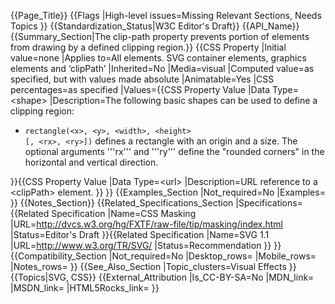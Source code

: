 {{Page_Title}}
{{Flags
|High-level issues=Missing Relevant Sections, Needs Topics
}}
{{Standardization_Status|W3C Editor's Draft}}
{{API_Name}}
{{Summary_Section|The clip-path property prevents portion of elements from drawing by a defined clipping region.}}
{{CSS Property
|Initial value=none
|Applies to=All elements. SVG container elements, graphics elements and ‘clipPath’
|Inherited=No
|Media=visual
|Computed value=as specified, but with <url> values made absolute
|Animatable=Yes
|CSS percentages=as specified 
|Values={{CSS Property Value
|Data Type=&lt;shape&gt;
|Description=The following basic shapes can be used to define a clipping region:

* <code>rectangle(&lt;x&gt;, &lt;y&gt;, &lt;width&gt;, &lt;height&gt; [, &lt;rx&gt;, &lt;ry&gt;])</code> defines a rectangle with an origin and a size. The optional arguments '''rx''' and '''ry''' define the "rounded corners" in the horizontal and vertical direction.

}}{{CSS Property Value
|Data Type=&lt;url&gt;
|Description=URL reference to a &lt;clipPath&gt; element.
}}
}}
{{Examples_Section
|Not_required=No
|Examples=
}}
{{Notes_Section}}
{{Related_Specifications_Section
|Specifications={{Related Specification
|Name=CSS Masking
|URL=http://dvcs.w3.org/hg/FXTF/raw-file/tip/masking/index.html
|Status=Editor's Draft
}}{{Related Specification
|Name=SVG 1.1
|URL=http://www.w3.org/TR/SVG/
|Status=Recommendation
}}
}}
{{Compatibility_Section
|Not_required=No
|Desktop_rows=
|Mobile_rows=
|Notes_rows=
}}
{{See_Also_Section
|Topic_clusters=Visual Effects
}}
{{Topics|SVG, CSS}}
{{External_Attribution
|Is_CC-BY-SA=No
|MDN_link=
|MSDN_link=
|HTML5Rocks_link=
}}